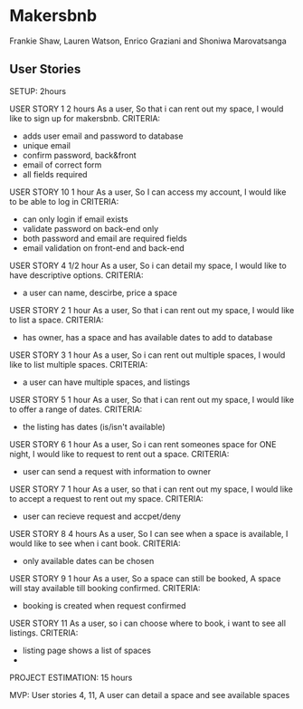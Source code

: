 # Makersbnb
Frankie Shaw, Lauren Watson, Enrico Graziani and Shoniwa Marovatsanga

## User Stories
SETUP: 2hours


USER STORY 1  2 hours
As a user,
So that i can rent out my space,
I would like to sign up for makersbnb.
CRITERIA:
- adds user email and password to database
- unique email
- confirm password, back&front
- email of correct form
- all fields required

USER STORY 10   1 hour
As a user,
So I can access my account,
I would like to be able to log in
CRITERIA:
- can only login if email exists
- validate password on back-end only
- both password and email are required fields
- email validation on front-end and back-end

USER STORY 4  1/2 hour
As a user,
So i can detail my space,
I would like to have descriptive options.
CRITERIA:
- a user can name, descirbe, price a space

USER STORY 2  1 hour
As a user,
So that i can rent out my space,
I would like to list a space.
CRITERIA:
- has owner, has a space and has available dates to add to database

USER STORY 3  1 hour
As a user,
So i can rent out multiple spaces,
I would like to list multiple spaces.
CRITERIA:
- a user can have multiple spaces, and listings

USER STORY 5  1 hour
As a user,
So that i can rent out my space,
I would like to offer a range of dates.
CRITERIA:
- the listing has dates (is/isn't available)

USER STORY 6  1 hour
As a user,
So i can rent someones space for ONE night,
I would like to request to rent out a space.
CRITERIA:
- user can send a request with information to owner

USER STORY 7  1 hour
As a user,
so that i can rent out my space,
I would like to accept a request to rent out my space.
CRITERIA:
- user can recieve request and accpet/deny

USER STORY 8  4 hours
As a user,
So I can see when a space is available,
I would like to see when i cant book.
CRITERIA:
- only available dates can be chosen

USER STORY 9  1 hour
As a user,
So a space can still be booked,
A space will stay available till booking confirmed.
CRITERIA:
- booking is created when request confirmed

USER STORY 11
As a user,
so i can choose where to book,
i want to see all listings.
CRITERIA:
- listing page shows a list of spaces
- 

PROJECT ESTIMATION: 15 hours

MVP: User stories 4, 11,
A user can detail a space and see available spaces
